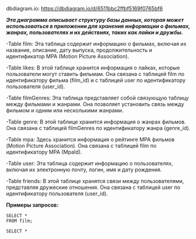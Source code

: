 dbdiagram.io: https://dbdiagram.io/d/6511bbc2ffbf5169f0765bf6



***Эта диаграмма описывает структуру базы данных, которая может использоваться в приложении для хранения информации
о фильмах, жанрах, пользователях и их действиях, таких как лайки и дружбы.***

-Table film: Эта таблица содержит информацию о фильмах, включая их название, описание, дату выпуска, продолжительность и
идентификатор MPA (Motion Picture Association).

-Table likes: В этой таблице хранится информация о лайках, которые пользователи могут ставить фильмам. Она связана с
таблицей film по идентификатору фильма (film_id) и с таблицей user по идентификатору пользователя (user_id).

-Table filmGenres: Эта таблица представляет собой связующую таблицу между фильмами и жанрами. Она позволяет установить
связь между фильмом и одним или несколькими жанрами.

-Table genre: В этой таблице хранится информация о жанрах фильмов. Она связана с таблицей filmGenres по идентификатору
жанра (genre_id).

-Table mpa: Здесь хранится информация о рейтинге MPA фильмов (Motion Picture Association). Она связана с таблицей film
по идентификатору MPA (MpaId).

-Table user: Эта таблица содержит информацию о пользователях, включая их электронную почту, логин, имя и дату рождения.

-Table friends: В этой таблице хранятся связи между пользователями, представляя дружеские отношения. Она связана с
таблицей user по идентификатору пользователя (user_id).

**Примеры запросов:**
```
SELECT *
FROM film;
```
```
SELECT *